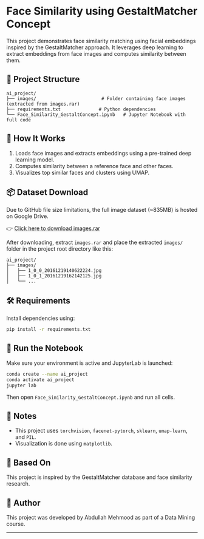 # Face Similarity using GestaltMatcher Concept

This project demonstrates face similarity matching using facial embeddings inspired by the GestaltMatcher approach. It leverages deep learning to extract embeddings from face images and computes similarity between them.

## 📁 Project Structure

```
ai_project/
├── images/                        # Folder containing face images (extracted from images.rar)
├── requirements.txt              # Python dependencies
└── Face_Similarity_GestaltConcept.ipynb   # Jupyter Notebook with full code
```

## 🚀 How It Works

1. Loads face images and extracts embeddings using a pre-trained deep learning model.
2. Computes similarity between a reference face and other faces.
3. Visualizes top similar faces and clusters using UMAP.

## 📦 Dataset Download

Due to GitHub file size limitations, the full image dataset (~835MB) is hosted on Google Drive.

👉 [Click here to download images.rar](https://drive.google.com/uc?export=download&id=1XDRAR2CcDu1cMHRFHMPjc9_9ZDb9gQAC)

After downloading, extract `images.rar` and place the extracted `images/` folder in the project root directory like this:

```
ai_project/
├── images/
│   ├── 1_0_0_20161219140622224.jpg
│   ├── 1_0_1_20161219162142125.jpg
│   └── ...
```

## 🛠 Requirements

Install dependencies using:

```bash
pip install -r requirements.txt
```

## 📒 Run the Notebook

Make sure your environment is active and JupyterLab is launched:

```bash
conda create --name ai_project
conda activate ai_project
jupyter lab
```

Then open `Face_Similarity_GestaltConcept.ipynb` and run all cells.

## 📌 Notes

- This project uses `torchvision`, `facenet-pytorch`, `sklearn`, `umap-learn`, and `PIL`.
- Visualization is done using `matplotlib`.

## 🧠 Based On

This project is inspired by the GestaltMatcher database and face similarity research.

## 🤖 Author
This project was developed by Abdullah Mehmood as part of a Data Mining course.

---
